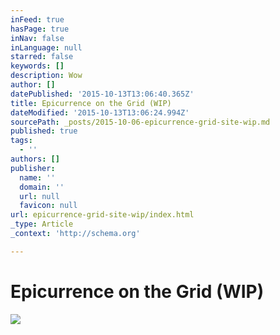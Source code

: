 ```yaml
---
inFeed: true
hasPage: true
inNav: false
inLanguage: null
starred: false
keywords: []
description: Wow
author: []
datePublished: '2015-10-13T13:06:40.365Z'
title: Epicurrence on the Grid (WIP)
dateModified: '2015-10-13T13:06:24.994Z'
sourcePath: _posts/2015-10-06-epicurrence-grid-site-wip.md
published: true
tags:
  - ''
authors: []
publisher:
  name: ''
  domain: ''
  url: null
  favicon: null
url: epicurrence-grid-site-wip/index.html
_type: Article
_context: 'http://schema.org'

---
```

# Epicurrence on the Grid (WIP)
![](https://the-grid-user-content.s3-us-west-2.amazonaws.com/af150f9f-61cf-448c-9a51-6bc73a36b593.png)